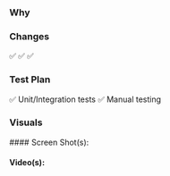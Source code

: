 ### Why

### Changes

✅
✅
✅

### Test Plan

✅ Unit/Integration tests
✅ Manual testing

### Visuals

#### Screen Shot(s):

#### Video(s):
